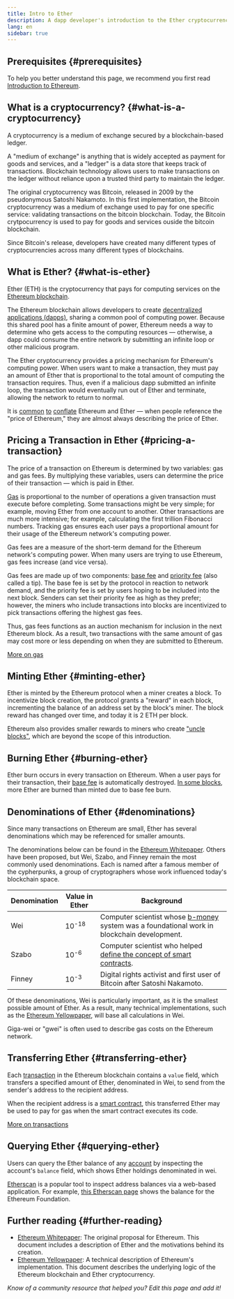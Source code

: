 ```yaml
---
title: Intro to Ether
description: A dapp developer's introduction to the Ether cryptocurrency.
lang: en
sidebar: true
---
```


## Prerequisites {#prerequisites}

To help you better understand this page, we recommend you first read [Introduction to Ethereum](/developers/docs/intro-to-ethereum/).

## What is a cryptocurrency? {#what-is-a-cryptocurrency}

A cryptocurrency is a medium of exchange secured by a blockchain-based ledger.

A "medium of exchange" is anything that is widely accepted as payment for goods and services, and a "ledger" is a data store that keeps track of transactions. Blockchain technology allows users to make transactions on the ledger without reliance upon a trusted third party to maintain the ledger.

The original cryptocurrency was Bitcoin, released in 2009 by the pseudonymous Satoshi Nakamoto. In this first implementation, the Bitcoin cryptocurrency was a medium of exchange used to pay for one specific service: validating transactions on the bitcoin blockchain. Today, the Bitcoin crytpocurrency is used to pay for goods and services ouside the bitcoin blockchain.

Since Bitcoin's release, developers have created many different types of cryptocurrencies across many different types of blockchains.

## What is Ether? {#what-is-ether}

Ether (ETH) is the cryptocurrency that pays for computing services on the [Ethereum blockchain](/developers/docs/intro-to-ethereum).

The Ethereum blockchain allows developers to create [decentralized applications (dapps)](/developers/docs/intro-to-dapps), sharing a common pool of computing power. Because this shared pool has a finite amount of power, Ethereum needs a way to determine who gets access to the computing resources — otherwise, a dapp could consume the entire network by submitting an infinite loop or other malicious program.

The Ether cryptocurrency provides a pricing mechanism for Ethereum's computing power. When users want to make a transaction, they must pay an amount of Ether that is proportional to the total amount of computing the transaction requires. Thus, even if a malicious dapp submitted an infinite loop, the transaction would eventually run out of Ether and terminate, allowing the network to return to normal.

It is [common](https://www.reuters.com/article/us-crypto-currencies-lending-insight-idUSKBN25M0GP#:~:text=price%20of%20ethereum) [to](https://abcnews.go.com/Business/bitcoin-slumps-week-low-amid-renewed-worries-chinese/story?id=78399845#:~:text=cryptocurrencies%20including%20ethereum) [conflate](https://www.cnn.com/2021/03/14/tech/nft-art-buying/index.html#:~:text=price%20of%20ethereum) Ethereum and Ether — when people reference the "price of Ethereum," they are almost always describing the price of Ether.

## Pricing a Transaction in Ether {#pricing-a-transaction}

The price of a transaction on Ethereum is determined by two variables: gas and gas fees. By multiplying these variables, users can determine the price of their transaction — which is paid in Ether.

[Gas](/developers/docs/gas/#what-is-gas) is proportional to the number of operations a given transaction must execute before completing. Some transactions might be very simple; for example, moving Ether from one account to another. Other transactions are much more intensive; for example, calculating the first trillion Fibonacci numbers. Tracking gas ensures each user pays a proportional amount for their usage of the Ethereum network's computing power.

Gas fees are a measure of the short-term demand for the Ethereum network's computing power. When many users are trying to use Ethereum, gas fees increase (and vice versa).

Gas fees are made up of two components: [base fee](/developers/docs/gas/#base-fee) and [priority fee](/developers/docs/gas/#priority-fee) (also called a tip). The base fee is set by the protocol in reaction to network demand, and the priority fee is set by users hoping to be included into the next block. Senders can set their priority fee as high as they prefer; however, the miners who include transactions into blocks are incentivized to pick transactions offering the highest gas fees.

Thus, gas fees functions as an auction mechanism for inclusion in the next Ethereum block. As a result, two transactions with the same amount of gas may cost more or less depending on when they are submitted to Ethereum.

[More on gas](/developers/docs/gas/)

## Minting Ether {#minting-ether}

Ether is minted by the Ethereum protocol when a miner creates a block. To incentivize block creation, the protocol grants a "reward" in each block, incrementing the balance of an address set by the block's miner. The block reward has changed over time, and today it is 2 ETH per block.

Ethereum also provides smaller rewards to miners who create ["uncle blocks"](/developers/docs/data-and-analytics/block-explorers/#blocks), which are beyond the scope of this introduction.

## Burning Ether {#burning-ether}

Ether burn occurs in every transaction on Ethereum. When a user pays for their transaction, their [base fee](/developers/docs/gas/#base-fee) is automatically destroyed. [In some blocks](https://etherscan.io/block/12965263), more Ether are burned than minted due to base fee burn.

## Denominations of Ether {#denominations}

Since many transactions on Ethereum are small, Ether has several denominations which may be referenced for smaller amounts.

The denominations below can be found in the [Ethereum Whitepaper](/whitepaper/#currency-and-issuance). Others have been proposed, but Wei, Szabo, and Finney remain the most commonly used denominations. Each is named after a famous member of the cypherpunks, a group of cryptographers whose work influenced today's blockchain space.

| Denomination | Value in Ether   | Background                                                                                                                                                                                                        |
| ------------ | ---------------- | ----------------------------------------------------------------------------------------------------------------------------------------------------------------------------------------------------------------- |
| Wei          | 10<sup>-18</sup> | Computer scientist whose [b-money](http://www.weidai.com/bmoney.txt) system was a foundational work in blockchain development.                                                                                    |
| Szabo        | 10<sup>-6</sup>  | Computer scientist who helped [define the concept of smart contracts](https://www.fon.hum.uva.nl/rob/Courses/InformationInSpeech/CDROM/Literature/LOTwinterschool2006/szabo.best.vwh.net/smart_contracts_2.html). |
| Finney       | 10<sup>-3</sup>  | Digital rights activist and first user of Bitcoin after Satoshi Nakamoto.                                                                                                                                         |

Of these denominations, Wei is particularly important, as it is the smallest possible amount of Ether. As a result, many technical implementations, such as the [Ethereum Yellowpaper](https://ethereum.github.io/yellowpaper/paper.pdf), will base all calculations in Wei.

Giga-wei or "gwei" is often used to describe gas costs on the Ethereum network.

## Transferring Ether {#transferring-ether}

Each [transaction](/developers/docs/transactions/#whats-a-transaction) in the Ethereum blockchain contains a `value` field, which transfers a specified amount of Ether, denominated in Wei, to send from the sender's address to the recipient address.

When the recipient address is a [smart contract](/developers/docs/smart-contracts/), this transferred Ether may be used to pay for gas when the smart contract executes its code.

[More on transactions](/developers/docs/transactions/)

## Querying Ether {#querying-ether}

Users can query the Ether balance of any [account](/developers/docs/accounts/) by inspecting the account's `balance` field, which shows Ether holdings denominated in wei.

[Etherscan](https://etherscan.io) is a popular tool to inspect address balances via a web-based application. For example, [this Etherscan page](https://etherscan.io/address/0xde0b295669a9fd93d5f28d9ec85e40f4cb697bae) shows the balance for the Ethereum Foundation.

## Further reading {#further-reading}

- [Ethereum Whitepaper](/whitepaper/): The original proposal for Ethereum. This document includes a description of Ether and the motivations behind its creation.
- [Ethereum Yellowpaper](https://ethereum.github.io/yellowpaper/paper.pdf): A technical description of Ethereum's implementation. This document describes the underlying logic of the Ethereum blockchain and Ether cryptocurrency.

_Know of a community resource that helped you? Edit this page and add it!_
